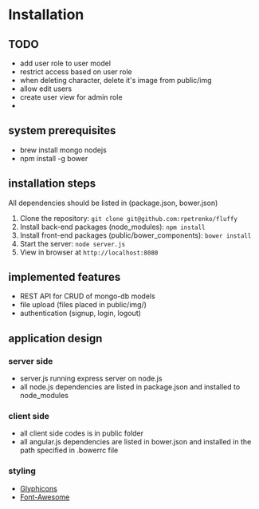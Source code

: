# Installation

## TODO
- add user role to user model
- restrict access based on user role
- when deleting character, delete it's image from public/img
- allow edit users
- create user view for admin role
- 

## system prerequisites
- brew install mongo nodejs
- npm install -g bower

## installation steps
All dependencies should be listed in (package.json, bower.json)

1. Clone the repository: `git clone git@github.com:rpetrenko/fluffy`
2. Install back-end packages (node_modules): `npm install`
3. Install front-end packages (public/bower_components): `bower install`
4. Start the server: `node server.js`
5. View in browser at `http://localhost:8080`

## implemented features
- REST API for CRUD of mongo-db models
- file upload (files placed in public/img/)
- authentication (signup, login, logout)

## application design

### server side
- server.js running express server on node.js
- all node.js dependencies are listed in package.json and installed to node_modules


### client side
- all client side codes is in public folder
- all angular.js dependencies are listed in bower.json and installed 
in the path specified in .bowerrc file

### styling
- [Glyphicons](http://glyphicons.bootstrapcheatsheets.com/)
- [Font-Awesome](http://fontawesome.bootstrapcheatsheets.com/)
